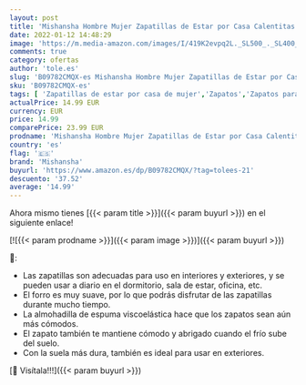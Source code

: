 ```yaml
---
layout: post
title: 'Mishansha Hombre Mujer Zapatillas de Estar por Casa Calentitas Zapatillas de Casa Cómodas y Antideslizante Pantuflas de Invierno Zapatos de Espuma Viscoelastica  Morado  43 EU'
date: 2022-01-12 14:48:29
image: 'https://m.media-amazon.com/images/I/419K2evpq2L._SL500_._SL400_.jpg'
comments: true
category: ofertas
author: 'tole.es'
slug: 'B09782CMQX-es Mishansha Hombre Mujer Zapatillas de Estar por Casa...'
sku: 'B09782CMQX-es'
tags: [ 'Zapatillas de estar por casa de mujer','Zapatos','Zapatos para mujer','Zapatos y complementos','mishansha','zapatos', ]
actualPrice: 14.99 EUR
currency: EUR
price: 14.99
comparePrice: 23.99 EUR
prodname: 'Mishansha Hombre Mujer Zapatillas de Estar por Casa Calentitas Zapatillas de Casa Cómodas y Antideslizante Pantuflas de Invierno Zapatos de Espuma Viscoelastica  Morado  43 EU'
country: 'es'
flag: '🇪🇸'
brand: 'Mishansha'
buyurl: 'https://www.amazon.es/dp/B09782CMQX/?tag=tolees-21'
descuento: '37.52'
average: '14.99'
---
```


Ahora mismo tienes [{{< param title >}}]({{< param buyurl >}}) en el siguiente enlace!

[![{{< param prodname >}}]({{< param image >}})]({{< param buyurl >}})

🔎:

- Las zapatillas son adecuadas para uso en interiores y exteriores, y se pueden usar a diario en el dormitorio, sala de estar, oficina, etc.
- El forro es muy suave, por lo que podrás disfrutar de las zapatillas durante mucho tiempo.
- La almohadilla de espuma viscoelástica hace que los zapatos sean aún más cómodos.
- El zapato también te mantiene cómodo y abrigado cuando el frío sube del suelo.
- Con la suela más dura, también es ideal para usar en exteriores.

[🛒 Visítala!!!]({{< param buyurl >}})

